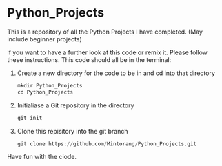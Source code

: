# Python_Projects
This is a repository of all the Python Projects I have completed. (May include beginner projects) 

if you want to have a further look at this code or remix it. Please follow these instructions. This code should all be in the terminal:
  1. Create a new directory for the code to be in and cd into that directory
       ```python
       mkdir Python_Projects
       cd Python_Projects
  2. Initialiase a Git repository in the directory
       ```python
       git init

  3. Clone this repisitory into the git branch
       ```python
       git clone https://github.com/Mintorang/Python_Projects.git
Have fun with the ciode.
    
